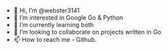 - 👋 Hi, I’m @webster3141
- 👀 I’m interested in Google Go & Python
- 🌱 I’m currently learning both
- 💞️ I’m looking to collaborate on projects written in Go
- 📫 How to reach me - Github. 

<!---
webster3141/webster3141 is a ✨ special ✨ repository because its `README.md` (this file) appears on your GitHub profile.
You can click the Preview link to take a look at your changes.
--->
